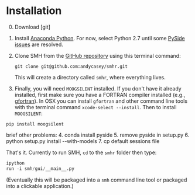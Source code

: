 
Installation
============

0.  Download [git]

1.  Install [Anaconda Python](https://www.continuum.io/downloads). For now, select Python 2.7 until some [PySide issues](https://github.com/andycasey/smhr/issues/14) are resolved.

2.  Clone SMH from the [GitHub repository](https://github.com/andycasey/smhr) using this terminal command:

    ``git clone git@github.com:andycasey/smhr.git``
    
    This will create a directory called `smhr`, where everything lives.
  
3.  Finally, you will need `MOOGSILENT` installed. If you don't have it already installed, first make sure you have a FORTRAN compiler installed (e.g., [gfortran](https://gcc.gnu.org/wiki/GFortran)). In OSX you can install `gfortran` and other command line tools with the terminal command `xcode-select --install`. Then to install `MOOGSILENT`:

  ``pip install moogsilent``
  
brief other problems:
4. conda install pyside
5. remove pyside in setup.py
6. python setup.py install --with-models
7. cp default sessions file

That's it. Currently to run SMH, `cd` to the `smhr` folder then type:

````python
ipython
run -i smh/gui/__main__.py
````

(Eventually this will be packaged into a `smh` command line tool or packaged into a clickable application.)
